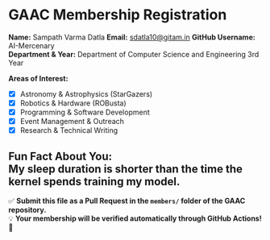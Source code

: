 # GAAC Membership Registration

**Name:** Sampath Varma Datla
**Email:** sdatla10@gitam.in 
**GitHub Username:** AI-Mercenary  
**Department & Year:** Department of Computer Science and Engineering 3rd Year

**Areas of Interest:**  
- [x] Astronomy & Astrophysics (StarGazers)  
- [x] Robotics & Hardware (ROBusta)  
- [x] Programming & Software Development  
- [x] Event Management & Outreach  
- [x] Research & Technical Writing  

**Fun Fact About You:**  
My sleep duration is shorter than the time the kernel spends training my model.
---

✅ **Submit this file as a Pull Request in the `members/` folder of the GAAC repository.**  
💡 **Your membership will be verified automatically through GitHub Actions!** 🚀
